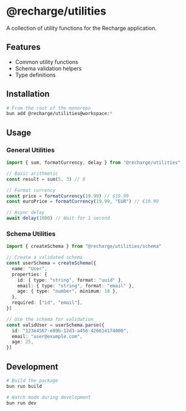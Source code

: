 # @recharge/utilities

A collection of utility functions for the Recharge application.

## Features

- Common utility functions
- Schema validation helpers
- Type definitions

## Installation

```bash
# From the root of the monorepo
bun add @recharge/utilities@workspace:*
```

## Usage

### General Utilities

```typescript
import { sum, formatCurrency, delay } from "@recharge/utilities"

// Basic arithmetic
const result = sum(5, 3) // 8

// Format currency
const price = formatCurrency(19.99) // $19.99
const euroPrice = formatCurrency(19.99, "EUR") // €19.99

// Async delay
await delay(1000) // Wait for 1 second
```

### Schema Utilities

```typescript
import { createSchema } from "@recharge/utilities/schema"

// Create a validated schema
const userSchema = createSchema({
  name: "User",
  properties: {
    id: { type: "string", format: "uuid" },
    email: { type: "string", format: "email" },
    age: { type: "number", minimum: 18 },
  },
  required: ["id", "email"],
})

// Use the schema for validation
const validUser = userSchema.parse({
  id: "123e4567-e89b-12d3-a456-426614174000",
  email: "user@example.com",
  age: 25,
})
```

## Development

```bash
# Build the package
bun run build

# Watch mode during development
bun run dev
```
